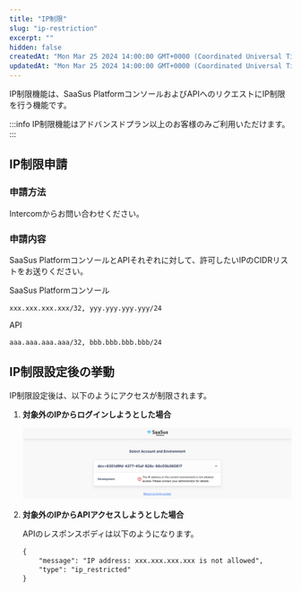 ```yaml
---
title: "IP制限"
slug: "ip-restriction"
excerpt: ""
hidden: false
createdAt: "Mon Mar 25 2024 14:00:00 GMT+0000 (Coordinated Universal Time)"
updatedAt: "Mon Mar 25 2024 14:00:00 GMT+0000 (Coordinated Universal Time)"
---
```


IP制限機能は、SaaSus PlatformコンソールおよびAPIへのリクエストにIP制限を行う機能です。

:::info
IP制限機能はアドバンスドプラン以上のお客様のみご利用いただけます。
:::

## IP制限申請

### 申請方法

Intercomからお問い合わせください。

### 申請内容

SaaSus PlatformコンソールとAPIそれぞれに対して、許可したいIPのCIDRリストをお送りください。

  SaaSus Platformコンソール
  ```
  xxx.xxx.xxx.xxx/32, yyy.yyy.yyy.yyy/24
  ```
  API
  ```
  aaa.aaa.aaa.aaa/32, bbb.bbb.bbb.bbb/24
  ```

## IP制限設定後の挙動

IP制限設定後は、以下のようにアクセスが制限されます。

1. **対象外のIPからログインしようとした場合**

   ![ip-restriction-1](/ja/img/part-4/application-settings/ip-restriction/ip-restriction-1.png)

2. **対象外のIPからAPIアクセスしようとした場合**

   APIのレスポンスボディは以下のようになります。
   ```
   {
       "message": "IP address: xxx.xxx.xxx.xxx is not allowed",
       "type": "ip_restricted"
   }
   ```